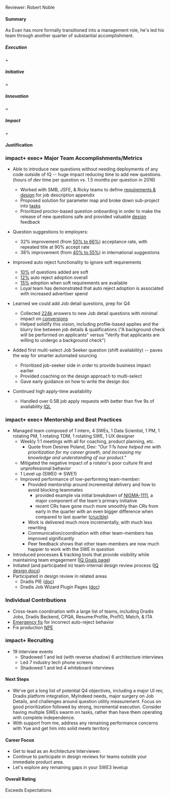 Reviewer: Robert Noble

#### **Summary**

As Evan has more formally transitioned into a management role, he's led his team through another quarter of substantial accomplishment.

##### **Execution**

\+

##### **Initiative**

\=

##### **Innovation**

\=

##### **Impact**

\+

#### **Justification**

### **impact+ exec+ Major Team Accomplishments/Metrics**

* Able to introduce new questions without needing deployments of any code outside of IQ \-- huge impact reducing time to add new questions. (hours of dev time per question vs. 1.5 months per question in 2016\)  
  * Worked with SMB, JSFE, & Ricky teams to define [requirements & design](https://wiki.indeed.com/pages/viewpage.action?pageId=100831372) for job description appendix  
  * Proposed solution for parameter map and broke down sub-project into [tasks](http://bugs.indeed.com/issues/?jql=parent%3DNIGMA-1111)  
  * Prioritized proctor-based question onboarding in order to make the release of new questions safe and provided valuable [design](https://wiki.indeed.com/display/SQ/Onboard+And+Deprecate+Requirement+Types+With+Proctor) feedback  
* Question suggestions to employers:  
  * 32% improvement (from [50% to 66%](https://go.indeed.com/IQLGGGNMNW)) acceptance rate, with repeated title at 90% accept rate  
  * 38% improvement (from [40% to 55%](https://go.indeed.com/IQLMXMCWMR)) in international suggestions  
* Improved auto reject functionality to ignore soft requirements  
  * [10%](https://go.indeed.com/IQL9EW7W7K) of questions added are soft  
  * [12%](https://go.indeed.com/IQLH6CKK3T) auto reject adoption overall  
  * [15%](https://go.indeed.com/IQLHT69FNZ) adoption when soft requirements are available  
  * Loyal team has demonstrated that auto reject adoption is associated with increased advertiser spend  
* Learned we could add Job detail questions, prep for Q4  
  * Collected [224k](https://go.indeed.com/IQLPHCYP8D) answers to new Job detail questions with minimal impact on [conversions](https://go.indeed.com/IQLRAHHCG3)  
  * Helped solidify this vision, including profile-based applies and the blurry line between job details & qualifications ("A background check will be performed on applicants" versus "Verify that applicants are willing to undergo a background check")  
* Added first multi-select Job Seeker question (shift availability) \-- paves the way for smarter automated sourcing

  * Prioritized job-seeker side in order to provide business impact earlier  
  * Provided coaching on the design approach to multi-select  
  * Gave early guidance on how to write the design doc  
* Continued high apply-time availability

  * Handled over 0.5B job apply requests with better than five 9s of availability [IQL](https://go.indeed.com/IQLKYHA329)

### **impact+ exec+ Mentorship and Best Practices**

* Managed team composed of 1 intern, 4 SWEs, 1 Data Scientist, 1 PM, 1 rotating PM, 1 rotating TDM, 1 rotating SWE, 1 UX designer  
  * Weekly 1:1 meetings with all for coaching, product planning, etc.  
    * Quote from Desiree Poland, Dev: *"Our 1:1s have helped me with prioritization for my career growth, and increasing my knowledge and understanding of our product."*  
  * Mitigated the negative impact of a rotator's poor culture fit and unprofessional behavior  
  * 1 Level up (SWE0 \=\> SWE1)  
  * Improved performance of low-performing team-member:  
    * Provided mentorship around incremental delivery and how to avoid blocking teammates  
      * provided example via initial breakdown of [NIGMA-1111](https://bugs.indeed.com/issues/?jql=parent%3DNIGMA-1111), a major component of the team's primary initiative  
      * recent CRs have gone much more smoothly than CRs from early in the quarter with an even bigger difference when compared to last quarter ([crucible](https://fisheye.indeed.com/cru/?filter=custom&title=&project=&author=ywang&moderator=ywang&creator=ywang&reviewer=&complete=any&reviewType=any&orRoles=true&state=Closed&sort=review&order=desc))  
    * Work is delivered much more incrementally, with much less rewriting  
    * Communication/coordination with other team-members has improved significantly  
    * Peer feedback shows that other team-members are now much happier to work with the SWE in question  
* Introduced processes & tracking tools that provide visibility while maintaining team engagement ([IQ Goals page](https://wiki.indeed.com/display/SQ/Goals))  
* Initiated (and participated in) team-internal design review process ([IQ design docs](https://wiki.indeed.com/display/SQ/Design+Docs))  
* Participated in design review in related areas  
  * Dradis PIE ([doc](https://docs.google.com/document/d/16MS_wrElLqRccvzGaZAcE4IySb--l4LRWiJbjuxBDMk))  
  * Dradis Job Wizard Plugin Pages ([doc](https://docs.google.com/a/indeed.com/document/d/1_hkRs0vdtCyVJvfEfcyR1iRMbrhczK8Y2Y4WmnM7ahQ/edit?usp=drive_web))

### **Individual Contributions**

* Cross-team coordination with a large list of teams, including Dradis Jobs, Dradis Backend, CPQA, Resume:Profile, ProfIO, Match, & ITA  
* [Emergency fix](https://bugs.indeed.com/browse/NIGMA-1220) for incorrect auto-reject behavior  
* Fix production [NPE](https://bugs.indeed.com/browse/NIGMA-1293)

### **impact+ Recruiting**

* 19 interview events  
  * Shadowed 1 and led (with reverse shadow) 6 architecture interviews  
  * Led 7 industry tech phone screens  
  * Shadowed 1 and led 4 whiteboard interviews

#### **Next Steps**

* We've got a long list of potential Q4 objectives, including a major UI rev, Dradis platform integration, MyIndeed needs, major surgery on Job Details, and challenges around question utility measurement. Focus on good prioritization followed by strong, incremental execution. Consider having multiple SWEs swarm on tasks, rather than have them operating with complete independence.  
* With support from me, address any remaining performance concerns with Yue and get him into solid meets territory

#### **Career Focus**

* Get to lead as an Architecture Interviewer.  
* Continue to participate in design reviews for teams outside your immediate product area.  
* Let's explore any remaining gaps in your SWE3 levelup

#### **Overall Rating**

Exceeds Expectations  
	  

